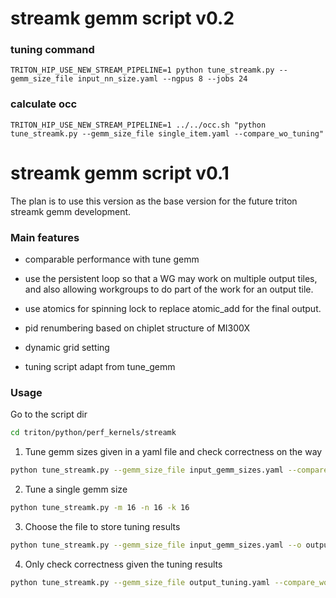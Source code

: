 # streamk gemm script v0.2

### tuning command

```
TRITON_HIP_USE_NEW_STREAM_PIPELINE=1 python tune_streamk.py --gemm_size_file input_nn_size.yaml --ngpus 8 --jobs 24
```

### calculate occ

```
TRITON_HIP_USE_NEW_STREAM_PIPELINE=1 ../../occ.sh "python tune_streamk.py --gemm_size_file single_item.yaml --compare_wo_tuning"
```


# streamk gemm script v0.1

The plan is to use this version as the base version for the future triton streamk gemm development.

### Main features
- comparable performance with tune gemm

- use the persistent loop so that a WG may work on multiple output tiles, and also allowing workgroups to do part of the work for an output tile.

- use atomics for spinning lock to replace atomic_add for the final output.

- pid renumbering based on chiplet structure of MI300X

- dynamic grid setting

- tuning script adapt from tune_gemm

### Usage

Go to the script dir
```bash
cd triton/python/perf_kernels/streamk
```

1. Tune gemm sizes given in a yaml file and check correctness on the way
```bash
python tune_streamk.py --gemm_size_file input_gemm_sizes.yaml --compare
```

2. Tune a single gemm size
```bash
python tune_streamk.py -m 16 -n 16 -k 16
```

3. Choose the file to store tuning results
```bash
python tune_streamk.py --gemm_size_file input_gemm_sizes.yaml --o output_tuning.yaml
```

4. Only check correctness given the tuning results
```bash
python tune_streamk.py --gemm_size_file output_tuning.yaml --compare_wo_tuning
```
